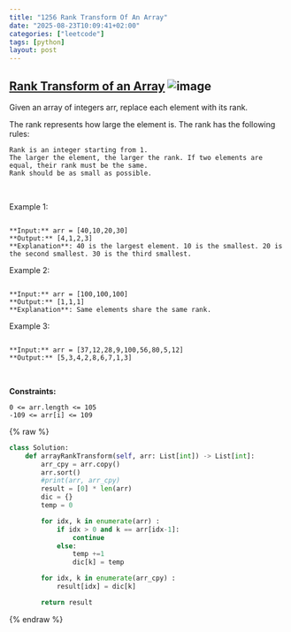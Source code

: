 ```yaml
---
title: "1256 Rank Transform Of An Array"
date: "2025-08-23T10:09:41+02:00"
categories: ["leetcode"]
tags: [python]
layout: post
---
```


## [Rank Transform of an Array](https://leetcode.com/problems/rank-transform-of-an-array) ![image](https://img.shields.io/badge/Difficulty-Easy-brightgreen)

Given an array of integers arr, replace each element with its rank.

The rank represents how large the element is. The rank has the following rules:

	Rank is an integer starting from 1.
	The larger the element, the larger the rank. If two elements are equal, their rank must be the same.
	Rank should be as small as possible.

 

Example 1:

```

**Input:** arr = [40,10,20,30]
**Output:** [4,1,2,3]
**Explanation**: 40 is the largest element. 10 is the smallest. 20 is the second smallest. 30 is the third smallest.
```

Example 2:

```

**Input:** arr = [100,100,100]
**Output:** [1,1,1]
**Explanation**: Same elements share the same rank.

```

Example 3:

```

**Input:** arr = [37,12,28,9,100,56,80,5,12]
**Output:** [5,3,4,2,8,6,7,1,3]

```

 

**Constraints:**

	0 <= arr.length <= 105
	-109 <= arr[i] <= 109

{% raw %}
```python
class Solution:
    def arrayRankTransform(self, arr: List[int]) -> List[int]:
        arr_cpy = arr.copy()
        arr.sort()
        #print(arr, arr_cpy)
        result = [0] * len(arr)
        dic = {}
        temp = 0

        for idx, k in enumerate(arr) :
            if idx > 0 and k == arr[idx-1]:
                continue
            else:
                temp +=1
                dic[k] = temp

        for idx, k in enumerate(arr_cpy) :
            result[idx] = dic[k]

        return result
```
{% endraw %}
